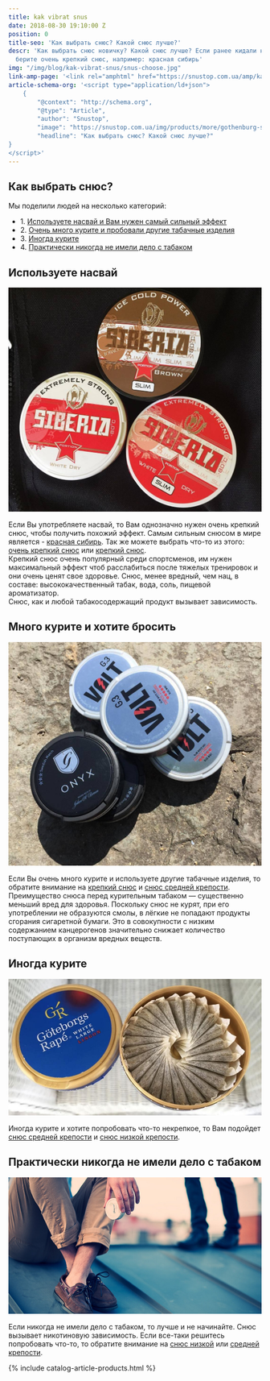 ```yaml
---
title: kak vibrat snus
date: 2018-08-30 19:10:00 Z
position: 0
title-seo: 'Как выбрать снюс? Какой снюс лучше?'
descr: 'Как выбрать снюс новичку? Какой снюс лучше? Если ранее кидали насвай, то однозначно
  берите очень крепкий снюс, например: красная сибирь'
img: "/img/blog/kak-vibrat-snus/snus-choose.jpg"
link-amp-page: '<link rel="amphtml" href="https://snustop.com.ua/amp/kak-vibrat-snus">'
article-schema-org: '<script type="application/ld+json">
	{
		"@context": "http://schema.org",
		"@type": "Article",
		"author": "Snustop",
		"image": "https://snustop.com.ua/img/products/more/gothenburg-snus.jpg",
		"headline": "Как выбрать снюс? Какой снюс лучше?"
}
</script>'
---
```


<section class="mb-4">
	<h1 class="mb-4">Как выбрать снюс?</h1>
	<span class="lead">Мы поделили людей на несколько категорий:</span>
	<ul class="mb-2">
		<li>1. <a href="#choose-ultastrong" class="link-reviews">Используете насвай и Вам нужен самый сильный эффект</a></li>
		<li>2. <a href="#choose-strong" class="link-reviews">Очень много курите и пробовали другие табачные изделия</a></li>
		<li>3. <a href="#choose-normalstrong" class="link-reviews">Иногда курите</a></li>
		<li>4. <a href="#choose-lowstrong" class="link-reviews">Практически никогда не имели дело с табаком</a></li>
	</ul>
	<div class="row">
		<div class="col-lg-6 mb-3">
			<h2 id="choose-ultastrong">Используете насвай</h2>
			<a href="/siberia"><img class="img-fluid" src="/img/blog/kak-vibrat-snus/snus-strong-siberia.jpg" alt="Снюс siberia"></a>
			<p>Если Вы употребляете насвай, то Вам однозначно нужен очень крепкий снюс, чтобы получить похожий эффект. Самым сильным снюсом в мире является - <a href="/siberia-white">красная сибирь</a>. Так же можете выбрать что-то из этого: <a href="/ultra-strong">очень крепкий снюс</a> или <a href="/strong">крепкий снюс</a>.<br>Крепкий снюс очень популярный среди спортсменов, им нужен максимальный эффект чтоб расслабиться после тяжелых тренировок и они очень ценят свое здоровье. Снюс, менее вредный, чем нац, в составе: высококачественный табак, вода, соль, пищевой ароматизатор.<br>Снюс, как и любой табакосодержащий продукт вызывает зависимость.</p>
		</div>
		<div class="col-lg-6 mb-3">
			<h2 id="choose-strong">Много курите и хотите бросить</h2>
			<a href="/strong"><img class="img-fluid" src="/img/blog/kak-vibrat-snus/snus-medium-strength.jpg" alt="Крепкий снюс"></a>
			<p>Если Вы очень много курите и используете другие табачные изделия, то обратите внимание на <a href="/strong">крепкий снюс</a> и <a href="/normal-strong">снюс средней крепости</a>. Преимущество снюса перед курительным табаком — существенно меньший вред для здоровья. Поскольку снюс не курят, при его употреблении не образуются смолы, в лёгкие не попадают продукты сгорания сигаретной бумаги. Это в совокупности с низким содержанием канцерогенов значительно снижает количество поступающих в организм вредных веществ.</p>
		</div>
		<div class="col-lg-6 mb-3">
			<h2 id="choose-normalstrong">Иногда курите</h2>
			<a href="/normal-strong"><img class="img-fluid" src="/img/products/more/gothenburg-snus.jpg" alt="Снюс средней крепости"></a>
			<p>Иногда курите и хотите попробовать что-то некрепкое, то Вам подойдет <a href="/normal-strong">снюс средней крепости</a> и <a href="/low-strong">снюс низкой крепости</a>.</p>
		</div>
		<div class="col-lg-6">
			<h2 id="choose-lowstrong">Практически никогда не имели дело с табаком</h2>
			<a href="/low-strong"><img class="img-fluid" src="/img/blog/kak-vibrat-snus/snus.jpg" alt="Снюс низкой крепости"></a>
			<p>Если никогда не имели дело с табаком, то лучше и не начинайте. Снюс вызывает никотиновую зависимость. Если все-таки решитесь попробовать что-то, то обратите внимание на <a href="/low-strong">снюс низкой</a> или <a href="/normal-strong">средней крепости</a>.</p>
		</div>
	</div>
</section>

{% include catalog-article-products.html %}